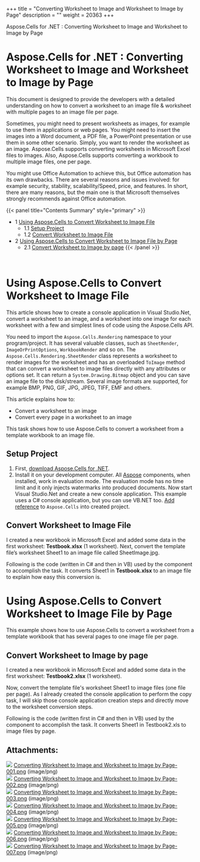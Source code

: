 +++
title = "Converting Worksheet to Image and Worksheet to Image by Page" 
description = "" 
weight = 20363 
+++

Aspose.Cells for .NET : Converting Worksheet to Image and Worksheet to Image by Page  

# Aspose.Cells for .NET : Converting Worksheet to Image and Worksheet to Image by Page


This document is designed to provide the developers with a detailed understanding on how to convert a worksheet to an image file & worksheet with multiple pages to an image file per page.

Sometimes, you might need to present worksheets as images, for example to use them in applications or web pages. You might need to insert the images into a Word document, a PDF file, a PowerPoint presentation or use them in some other scenario. Simply, you want to render the worksheet as an image. Aspose.Cells supports converting worksheets in Microsoft Excel files to images. Also, Aspose.Cells supports converting a workbook to multiple image files, one per page.

You might use Office Automation to achieve this, but Office automation has its own drawbacks. There are several reasons and issues involved: for example security, stability, scalability/Speed, price, and features. In short, there are many reasons, but the main one is that Microsoft themselves strongly recommends against Office automation.

{{< panel title="Contents Summary" style="primary" >}}
*   1 [Using Aspose.Cells to Convert Worksheet to Image File](#ConvertingWorksheettoImageandWorksheettoImagebyPage-UsingAspose.CellstoConvertWorksheettoImageFile)
    *   1.1 [Setup Project](#ConvertingWorksheettoImageandWorksheettoImagebyPage-SetupProject)
    *   1.2 [Convert Worksheet to Image File](#ConvertingWorksheettoImageandWorksheettoImagebyPage-ConvertWorksheettoImageFile)
*   2 [Using Aspose.Cells to Convert Worksheet to Image File by Page](#ConvertingWorksheettoImageandWorksheettoImagebyPage-UsingAspose.CellstoConvertWorksheettoImageFilebyPage)
    *   2.1 [Convert Worksheet to Image by page](#ConvertingWorksheettoImageandWorksheettoImagebyPage-ConvertWorksheettoImagebypage)
{{< /panel >}}
 

 

# Using Aspose.Cells to Convert Worksheet to Image File

This article shows how to create a console application in Visual Studio.Net, convert a worksheet to an image, and a worksheet into one image for each worksheet with a few and simplest lines of code using the Aspose.Cells API.

You need to import the `Aspose.Cells.Rendering` namespace to your program/project. It has several valuable classes, such as `SheetRender`, `ImageOrPrintOptions`, `WorkbookRender` and so on. The `Aspose.Cells.Rendering.SheetRender` class represents a worksheet to render images for the worksheet and has an overloaded `ToImage` method that can convert a worksheet to image files directly with any attributes or options set. It can return a `System.Drawing.Bitmap` object and you can save an image file to the disk/stream. Several image formats are supported, for example BMP, PNG, GIF, JPG, JPEG, TIFF, EMF and others.

This article explains how to:

*   Convert a worksheet to an image
*   Convert every page in a worksheet to an image

This task shows how to use Aspose.Cells to convert a worksheet from a template workbook to an image file.

## Setup Project

1.  First, [download Aspose.Cells for .NET](http://www.aspose.com/community/files/51/.net-components/aspose.cells-for-.net/default.aspx).
2.  Install it on your development computer. All [Aspose](http://www.aspose.com/) components, when installed, work in evaluation mode. The evaluation mode has no time limit and it only injects watermarks into produced documents. Now start Visual Studio.Net and create a new console application. This example uses a C# console application, but you can use VB.NET too. [Add reference](http://www.aspose.com/docs/display/cellsnet/Referencing+Aspose.Cells+from+a+.NET+Project) to `Aspose.Cells` into created project.

## Convert Worksheet to Image File

I created a new workbook in Microsoft Excel and added some data in the first worksheet: **Testbook.xlsx** (1 worksheet). Next, convert the template file’s worksheet Sheet1 to an image file called SheetImage.jpg.

Following is the code (written in C# and then in VB) used by the component to accomplish the task. It converts Sheet1 in **Testbook.xlsx** to an image file to explain how easy this conversion is.

# Using Aspose.Cells to Convert Worksheet to Image File by Page

This example shows how to use Aspose.Cells to convert a worksheet from a template workbook that has several pages to one image file per page.

## Convert Worksheet to Image by page

I created a new workbook in Microsoft Excel and added some data in the first worksheet: **Testbook2.xlsx** (1 worksheet).

Now, convert the template file's worksheet Sheet1 to image files (one file per page). As I already created the console application to perform the copy task, I will skip those console application creation steps and directly move to the worksheet conversion steps.

Following is the code (written first in C# and then in VB) used by the component to accomplish the task. It converts Sheet1 in Testbook2.xls to image files by page.

## Attachments:

![](https://docs2.aspose.com/cells/net/images/icons/bullet_blue.gif) [Converting Worksheet to Image and Worksheet to Image by Page-001.png](https://docs2.aspose.com/cells/net/attachments/5017529/5112528.png) (image/png)  
![](https://docs2.aspose.com/cells/net/images/icons/bullet_blue.gif) [Converting Worksheet to Image and Worksheet to Image by Page-002.png](https://docs2.aspose.com/cells/net/attachments/5017529/5112527.png) (image/png)  
![](https://docs2.aspose.com/cells/net/images/icons/bullet_blue.gif) [Converting Worksheet to Image and Worksheet to Image by Page-003.png](https://docs2.aspose.com/cells/net/attachments/5017529/5112526.png) (image/png)  
![](https://docs2.aspose.com/cells/net/images/icons/bullet_blue.gif) [Converting Worksheet to Image and Worksheet to Image by Page-004.png](https://docs2.aspose.com/cells/net/attachments/5017529/5112525.png) (image/png)  
![](https://docs2.aspose.com/cells/net/images/icons/bullet_blue.gif) [Converting Worksheet to Image and Worksheet to Image by Page-005.png](https://docs2.aspose.com/cells/net/attachments/5017529/5112524.png) (image/png)  
![](https://docs2.aspose.com/cells/net/images/icons/bullet_blue.gif) [Converting Worksheet to Image and Worksheet to Image by Page-006.png](https://docs2.aspose.com/cells/net/attachments/5017529/5112523.png) (image/png)  
![](https://docs2.aspose.com/cells/net/images/icons/bullet_blue.gif) [Converting Worksheet to Image and Worksheet to Image by Page-007.png](https://docs2.aspose.com/cells/net/attachments/5017529/5112522.png) (image/png)  

